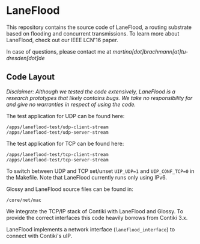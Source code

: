# LaneFlood

This repository contains the source code of LaneFlood, a routing substrate based on flooding and concurrent transmissions.
To learn more about LaneFlood, check out our IEEE LCN'16 paper.

In case of questions, please contact me at *martina[dot]brachmann[at]tu-dresden[dot]de*

## Code Layout

*Disclaimer: Although we tested the code extensively, LaneFlood is a research prototypes that likely contains bugs. We take no responsibility for and give no warranties in respect of using the code.*

The test application for UDP can be found here:

    /apps/laneflood-test/udp-client-stream
    /apps/laneflood-test/udp-server-stream

The test application for TCP can be found here:

    /apps/laneflood-test/tcp-client-stream
    /apps/laneflood-test/tcp-server-stream

To switch between UDP and TCP set/unset `UIP_UDP=1` and `UIP_CONF_TCP=0` in the Makefile.
Note that LaneFlood currently runs only using IPv6.

Glossy and LaneFlood source files can be found in:

    /core/net/mac

We integrate the TCP/IP stack of Contiki with LaneFlood and Glossy. 
To provide the correct interfaces this code heavily borrows from Contiki 3.x.

LaneFlood implements a network interface (`laneflood_interface`) to connect with Contiki's uIP.
